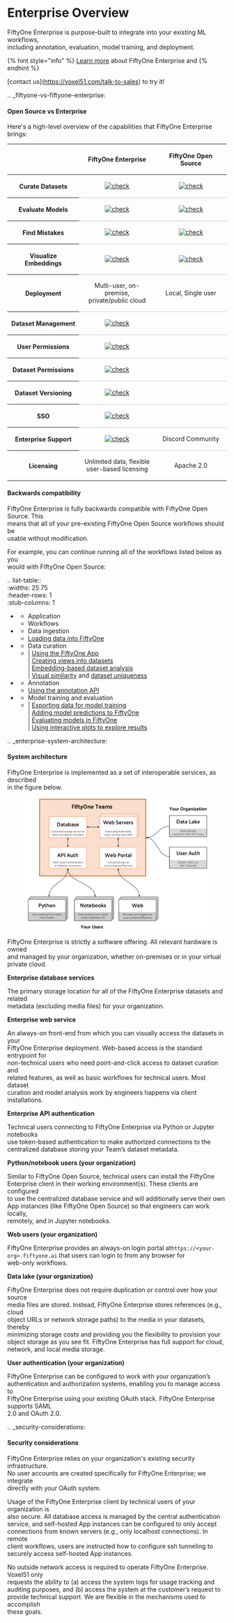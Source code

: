 # Enterprise Overview

FiftyOne Enterprise is purpose-built to integrate into your existing ML workflows,\
including annotation, evaluation, model training, and deployment.

{% hint style="info" %}
[Learn more](https://voxel51.com/enterprise) about FiftyOne Enterprise and
{% endhint %}

\[contact us]\(https://voxel51.com/talk-to-sales) to try it!

.. \_fiftyone-vs-fiftyone-enterprise:

#### Open Source vs Enterprise

Here's a high-level overview of the capabilities that FiftyOne Enterprise brings:


</table><table class="docutils align-center">
<thead>
<tr class="row-odd"><th class="head stub"></th>
<th class="head" style="text-align: center"><p>FiftyOne Enterprise</p></th>
<th class="head" style="text-align: center"><p>FiftyOne Open Source</p></th>
</tr>
</thead>
<tbody>
<tr class="row-even"><th class="stub"><p>Curate Datasets</p></th>
<td style="text-align: center"><p><a class="reference internal" href="https://voxel51.com/images/icons/checkmark.svg"><img alt="check" height="20pt" src="https://voxel51.com/images/icons/checkmark.svg" width="20pt" /></a></p></td>
<td style="text-align: center"><p><a class="reference internal" href="https://voxel51.com/images/icons/checkmark.svg"><img alt="check" height="20pt" src="https://voxel51.com/images/icons/checkmark.svg" width="20pt" /></a></p></td>
</tr>
<tr class="row-odd", style="border-top: 1px solid #cacaca"><th class="stub"><p>Evaluate Models</p></th>
<td style="text-align: center"><p><a class="reference internal" href="https://voxel51.com/images/icons/checkmark.svg"><img alt="check" height="20pt" src="https://voxel51.com/images/icons/checkmark.svg" width="20pt" /></a></p></td>
<td style="text-align: center"><p><a class="reference internal" href="https://voxel51.com/images/icons/checkmark.svg"><img alt="check" height="20pt" src="https://voxel51.com/images/icons/checkmark.svg" width="20pt" /></a></p></td>
</tr>
<tr class="row-even", style="border-top: 1px solid #cacaca"><th class="stub"><p>Find Mistakes</p></th>
<td style="text-align: center"><p><a class="reference internal" href="https://voxel51.com/images/icons/checkmark.svg"><img alt="check" height="20pt" src="https://voxel51.com/images/icons/checkmark.svg" width="20pt" /></a></p></td>
<td style="text-align: center"><p><a class="reference internal" href="https://voxel51.com/images/icons/checkmark.svg"><img alt="check" height="20pt" src="https://voxel51.com/images/icons/checkmark.svg" width="20pt" /></a></p></td>
</tr>
<tr class="row-odd", style="border-top: 1px solid #cacaca"><th class="stub"><p>Visualize Embeddings</p></th>
<td style="text-align: center"><p><a class="reference internal" href="https://voxel51.com/images/icons/checkmark.svg"><img alt="check" height="20pt" src="https://voxel51.com/images/icons/checkmark.svg" width="20pt" /></a></p></td>
<td style="text-align: center"><p><a class="reference internal" href="https://voxel51.com/images/icons/checkmark.svg"><img alt="check" height="20pt" src="https://voxel51.com/images/icons/checkmark.svg" width="20pt" /></a></p></td>
</tr>
<tr class="row-even", style="border-top: 1px solid #cacaca"><th class="stub"><p>Deployment</p></th>
<td style="text-align: center"><p>Multi-user, on-premise,<br>private/public cloud</p></td>
<td style="text-align: center"><p>Local, Single user</p></td>
</tr>
<tr class="row-odd", style="border-top: 1px solid #cacaca"><th class="stub"><p>Dataset Management</p></th>
<td style="text-align: center"><p><a class="reference internal" href="https://voxel51.com/images/icons/checkmark.svg"><img alt="check" height="20pt" src="https://voxel51.com/images/icons/checkmark.svg" width="20pt" /></a></p></td>
<td style="text-align: center"></td>
</tr>
<tr class="row-even", style="border-top: 1px solid #cacaca"><th class="stub"><p>User Permissions</p></th>
<td style="text-align: center"><p><a class="reference internal" href="https://voxel51.com/images/icons/checkmark.svg"><img alt="check" height="20pt" src="https://voxel51.com/images/icons/checkmark.svg" width="20pt" /></a></p></td>
<td style="text-align: center"></td>
</tr>
<tr class="row-odd", style="border-top: 1px solid #cacaca"><th class="stub"><p>Dataset Permissions</p></th>
<td style="text-align: center"><p><a class="reference internal" href="https://voxel51.com/images/icons/checkmark.svg"><img alt="check" height="20pt" src="https://voxel51.com/images/icons/checkmark.svg" width="20pt" /></a></p></td>
<td style="text-align: center"></td>
</tr>
<tr class="row-even", style="border-top: 1px solid #cacaca"><th class="stub"><p>Dataset Versioning</p></th>
<td style="text-align: center"><p><a class="reference internal" href="https://voxel51.com/images/icons/checkmark.svg"><img alt="check" height="20pt" src="https://voxel51.com/images/icons/checkmark.svg" width="20pt" /></a></p></td>
<td style="text-align: center"></td>
</tr>
<tr class="row-odd", style="border-top: 1px solid #cacaca"><th class="stub"><p>SSO</p></th>
<td style="text-align: center"><p><a class="reference internal" href="https://voxel51.com/images/icons/checkmark.svg"><img alt="check" height="20pt" src="https://voxel51.com/images/icons/checkmark.svg" width="20pt" /></a></p></td>
<td style="text-align: center"></td>
</tr>
<tr class="row-even", style="border-top: 1px solid #cacaca"><th class="stub"><p>Enterprise Support</p></th>
<td style="text-align: center"><p><a class="reference internal" href="https://voxel51.com/images/icons/checkmark.svg"><img alt="check" height="20pt" src="https://voxel51.com/images/icons/checkmark.svg" width="20pt" /></a></p></td>
<td style="text-align: center"><p>Discord Community</p></td>
</tr>
<tr class="row-odd", style="border-top: 1px solid #cacaca"><th class="stub"><p>Licensing</p></th>
<td style="text-align: center"><p>Unlimited data, flexible<br>user-based licensing</p></td>

</td>
<td style="text-align: center"><p>Apache 2.0</p></td>
</tr>
</tbody>
</table>




#### Backwards compatibility

FiftyOne Enterprise is fully backwards compatible with FiftyOne Open Source. This\
means that all of your pre-existing FiftyOne Open Source workflows should be\
usable without modification.

For example, you can continue running all of the workflows listed below as you\
would with FiftyOne Open Source:

.. list-table::\
:widths: 25 75\
:header-rows: 1\
:stub-columns: 1

*
  * Application
  * Workflows
*
  * Data ingestion
  * [Loading data into FiftyOne](loading-datasets/)
*
  * Data curation
  * \| [Using the FiftyOne App](fiftyone-app/)\
    \| [Creating views into datasets](using-views/)\
    \| [Embedding-based dataset analysis](https://voxel51.com/docs/fiftyone/tutorials/image_embeddings.html)\
    \| [Visual similarity](brain-similarity/) and [dataset uniqueness](brain-image-uniqueness/)
*
  * Annotation
  * [Using the annotation API](fiftyone-annotation/)
*
  * Model training and evaluation
  * \| [Exporting data for model training](exporting-datasets/)\
    \| [Adding model predictions to FiftyOne](https://voxel51.com/docs/fiftyone/tutorials/evaluate_detections.html#Add-predictions-to-dataset)\
    \| [Evaluating models in FiftyOne](evaluating-models/)\
    \| [Using interactive plots to explore results](interactive-plots/)

.. \_enterprise-system-architecture:

#### System architecture

FiftyOne Enterprise is implemented as a set of interoperable services, as described\
in the figure below.

<figure><img src="../images/enterprise/enterprise_architecture.png" alt="enterprise-architecture"><figcaption></figcaption></figure>

FiftyOne Enterprise is strictly a software offering. All relevant hardware is owned\
and managed by your organization, whether on-premises or in your virtual\
private cloud.

**Enterprise database services**

The primary storage location for all of the FiftyOne Enterprise datasets and related\
metadata (excluding media files) for your organization.

**Enterprise web service**

An always-on front-end from which you can visually access the datasets in your\
FiftyOne Enterprise deployment. Web-based access is the standard entrypoint for\
non-technical users who need point-and-click access to dataset curation and\
related features, as well as basic workflows for technical users. Most dataset\
curation and model analysis work by engineers happens via client installations.

**Enterprise API authentication**

Technical users connecting to FiftyOne Enterprise via Python or Jupyter notebooks\
use token-based authentication to make authorized connections to the\
centralized database storing your Team’s dataset metadata.

**Python/notebook users (your organization)**

Similar to FiftyOne Open Source, technical users can install the FiftyOne\
Enterprise client in their working environment(s). These clients are configured\
to use the centralized database service and will additionally serve their own\
App instances (like FiftyOne Open Source) so that engineers can work locally,\
remotely, and in Jupyter notebooks.

**Web users (your organization)**

FiftyOne Enterprise provides an always-on login portal at`https://<your-org>.fiftyone.ai` that users can login to from any browser for\
web-only workflows.

**Data lake (your organization)**

FiftyOne Enterprise does not require duplication or control over how your source\
media files are stored. Instead, FiftyOne Enterprise stores references (e.g., cloud\
object URLs or network storage paths) to the media in your datasets, thereby\
minimizing storage costs and providing you the flexibility to provision your\
object storage as you see fit. FiftyOne Enterprise has full support for cloud,\
network, and local media storage.

**User authentication (your organization)**

FiftyOne Enterprise can be configured to work with your organization’s\
authentication and authorization systems, enabling you to manage access to\
FiftyOne Enterprise using your existing OAuth stack. FiftyOne Enterprise supports SAML\
2.0 and OAuth 2.0.

.. \_security-considerations:

#### Security considerations

FiftyOne Enterprise relies on your organization's existing security infrastructure.\
No user accounts are created specifically for FiftyOne Enterprise; we integrate\
directly with your OAuth system.

Usage of the FiftyOne Enterprise client by technical users of your organization is\
also secure. All database access is managed by the central authentication\
service, and self-hosted App instances can be configured to only accept\
connections from known servers (e.g., only localhost connections). In remote\
client workflows, users are instructed how to configure ssh tunneling to\
securely access self-hosted App instances.

No outside network access is required to operate FiftyOne Enterprise. Voxel51 only\
requests the ability to (a) access the system logs for usage tracking and\
auditing purposes, and (b) access the system at the customer’s request to\
provide technical support. We are flexible in the mechanisms used to accomplish\
these goals.
